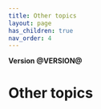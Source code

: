 ```yaml
---
title: Other topics
layout: page
has_children: true
nav_order: 4
---
```



**Version @VERSION@**

# Other topics

